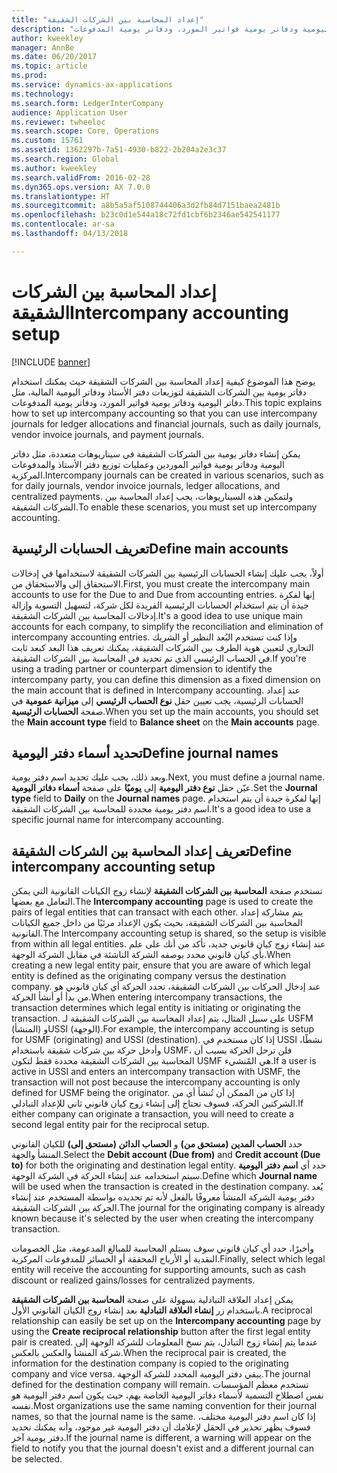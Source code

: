 ```yaml
---
title: "إعداد المحاسبة بين الشركات الشقيقة"
description: "يوضح هذا الموضوع كيفية إعداد المحاسبة بين الشركات الشقيقة حيث يمكنك استخدام دفاتر يومية بين الشركات الشقيقة لتوزيعات دفتر الأستاذ ودفاتر اليومية المالية، مثل دفاتر اليومية ودفاتر يومية فواتير المورد، ودفاتر يومية المدفوعات."
author: kweekley
manager: AnnBe
ms.date: 06/20/2017
ms.topic: article
ms.prod: 
ms.service: dynamics-ax-applications
ms.technology: 
ms.search.form: LedgerInterCompany
audience: Application User
ms.reviewer: twheeloc
ms.search.scope: Core, Operations
ms.custom: 15761
ms.assetid: 1362297b-7a51-4930-b822-2b204a2e3c37
ms.search.region: Global
ms.author: kweekley
ms.search.validFrom: 2016-02-28
ms.dyn365.ops.version: AX 7.0.0
ms.translationtype: HT
ms.sourcegitcommit: a8b5a5af5108744406a3d2fb84d7151baea2481b
ms.openlocfilehash: b23c0d1e544a18c72fd1cbf6b2346ae542541177
ms.contentlocale: ar-sa
ms.lasthandoff: 04/13/2018

---
```


# <a name="intercompany-accounting-setup"></a><span data-ttu-id="d3d51-103">إعداد المحاسبة بين الشركات الشقيقة</span><span class="sxs-lookup"><span data-stu-id="d3d51-103">Intercompany accounting setup</span></span>

[!INCLUDE [banner](../includes/banner.md)]

<span data-ttu-id="d3d51-104">يوضح هذا الموضوع كيفية إعداد المحاسبة بين الشركات الشقيقة حيث يمكنك استخدام دفاتر يومية بين الشركات الشقيقة لتوزيعات دفتر الأستاذ ودفاتر اليومية المالية، مثل دفاتر اليومية ودفاتر يومية فواتير المورد، ودفاتر يومية المدفوعات.</span><span class="sxs-lookup"><span data-stu-id="d3d51-104">This topic explains how to set up intercompany accounting so that you can use intercompany journals for ledger allocations and financial journals, such as daily journals, vendor invoice journals, and payment journals.</span></span>

<span data-ttu-id="d3d51-105">يمكن إنشاء دفاتر يومية بين الشركات الشقيقة في سيناريوهات متعددة، مثل دفاتر اليومية ودفاتر يومية فواتير الموردين وعمليات توزيع دفتر الأستاذ والمدفوعات المركزية.</span><span class="sxs-lookup"><span data-stu-id="d3d51-105">Intercompany journals can be created in various scenarios, such as for daily journals, vendor invoice journals, ledger allocations, and centralized payments.</span></span> <span data-ttu-id="d3d51-106">ولتمكين هذه السيناريوهات، يجب إعداد المحاسبة بين الشركات الشقيقة.</span><span class="sxs-lookup"><span data-stu-id="d3d51-106">To enable these scenarios, you must set up intercompany accounting.</span></span>

## <a name="define-main-accounts"></a><span data-ttu-id="d3d51-107">تعريف الحسابات الرئيسية</span><span class="sxs-lookup"><span data-stu-id="d3d51-107">Define main accounts</span></span>
<span data-ttu-id="d3d51-108">أولاً، يجب عليك إنشاء الحسابات الرئيسية بين الشركات الشقيقة لاستخدامها في إدخالات الاستحقاق إلى والاستحقاق من.</span><span class="sxs-lookup"><span data-stu-id="d3d51-108">First, you must create the intercompany main accounts to use for the Due to and Due from accounting entries.</span></span> <span data-ttu-id="d3d51-109">إنها لفكرة جيدة أن يتم استخدام الحسابات الرئيسية الفريدة لكل شركة، لتسهيل التسوية وإزالة إدخالات المحاسبة بين الشركات الشقيقة.</span><span class="sxs-lookup"><span data-stu-id="d3d51-109">It's a good idea to use unique main accounts for each company, to simplify the reconciliation and elimination of intercompany accounting entries.</span></span> <span data-ttu-id="d3d51-110">وإذا كنت تستخدم البُعد النظير أو الشريك التجاري لتعيين هوية الطرف بين الشركات الشقيقة، يمكنك تعريف هذا البعد كبعد ثابت في الحساب الرئيسي الذي تم تحديد في المحاسبة بين الشركات الشقيقة.</span><span class="sxs-lookup"><span data-stu-id="d3d51-110">If you're using a trading partner or counterpart dimension to identify the intercompany party, you can define this dimension as a fixed dimension on the main account that is defined in Intercompany accounting.</span></span> <span data-ttu-id="d3d51-111">عند إعداد الحسابات الرئيسية، يجب تعيين حقل **نوع الحساب الرئيسي** إلى **ميزانية عمومية** في صفحة **الحسابات الرئيسية**.</span><span class="sxs-lookup"><span data-stu-id="d3d51-111">When you set up the main accounts, you should set the **Main account type** field to **Balance sheet** on the **Main accounts** page.</span></span>

## <a name="define-journal-names"></a><span data-ttu-id="d3d51-112">تحديد أسماء دفتر اليومية</span><span class="sxs-lookup"><span data-stu-id="d3d51-112">Define journal names</span></span>
<span data-ttu-id="d3d51-113">وبعد ذلك، يجب عليك تحديد اسم دفتر يومية.</span><span class="sxs-lookup"><span data-stu-id="d3d51-113">Next, you must define a journal name.</span></span> <span data-ttu-id="d3d51-114">عيّن حقل **نوع دفتر اليومية** إلى **يوميًا** على صفحة **أسماء دفاتر اليومية**.</span><span class="sxs-lookup"><span data-stu-id="d3d51-114">Set the **Journal type** field to **Daily** on the **Journal names** page.</span></span> <span data-ttu-id="d3d51-115">إنها لفكرة جيدة أن يتم استخدام اسم دفتر يومية محددة للمحاسبة بين الشركات الشقيقة.</span><span class="sxs-lookup"><span data-stu-id="d3d51-115">It's a good idea to use a specific journal name for intercompany accounting.</span></span>

## <a name="define-intercompany-accounting-setup"></a><span data-ttu-id="d3d51-116">تعريف إعداد المحاسبة بين الشركات الشقيقة</span><span class="sxs-lookup"><span data-stu-id="d3d51-116">Define intercompany accounting setup</span></span>
<span data-ttu-id="d3d51-117">تستخدم صفحة **المحاسبة بين الشركات الشقيقة** لإنشاء زوج الكيانات القانونية التي يمكن التعامل مع بعضها.</span><span class="sxs-lookup"><span data-stu-id="d3d51-117">The **Intercompany accounting** page is used to create the pairs of legal entities that can transact with each other.</span></span> <span data-ttu-id="d3d51-118">يتم مشاركة إعداد المحاسبة بين الشركات الشقيقة، بحيث يكون الإعداد مرئيًا من داخل جميع الكيانات القانونية.</span><span class="sxs-lookup"><span data-stu-id="d3d51-118">The Intercompany accounting setup is shared, so the setup is visible from within all legal entities.</span></span> <span data-ttu-id="d3d51-119">عند إنشاء زوج كيان قانوني جديد، تأكد من أنك على علم بأي كيان قانوني محدد بوصفه الشركة الناشئة في مقابل الشركة الوجهة.</span><span class="sxs-lookup"><span data-stu-id="d3d51-119">When creating a new legal entity pair, ensure that you are aware of which legal entity is defined as the originating company versus the destination company.</span></span> <span data-ttu-id="d3d51-120">عند إدخال الحركات بين الشركات الشقيقة، تحدد الحركة أي كيان قانوني هو من بدأ أو أنشأ الحركة.</span><span class="sxs-lookup"><span data-stu-id="d3d51-120">When entering intercompany transactions, the transaction determines which legal entity is initiating or originating the transaction.</span></span> <span data-ttu-id="d3d51-121">على سبيل المثال، يتم إعداد المحاسبة بين الشركات الشقيقة لـ USFM (المنشأ) وUSSI (الوجهة).</span><span class="sxs-lookup"><span data-stu-id="d3d51-121">For example, the intercompany accounting is setup for USMF (originating) and USSI (destination).</span></span> <span data-ttu-id="d3d51-122">إذا كان مستخدم في USSI نشطًا، وأدخل حركة بين شركات شقيقة باستخدام USMF، فلن ترحل الحركة بسبب أن المحاسبة بين الشركات الشقيقة محددة فقط لتكون USMF هي المًنشيء.</span><span class="sxs-lookup"><span data-stu-id="d3d51-122">If a user is active in USSI and enters an intercompany transaction with USMF, the transaction will not post because the intercompany accounting is only defined for USMF being the originator.</span></span> <span data-ttu-id="d3d51-123">إذا كان من الممكن أن تُنشأ أي من الشركتين الحركة، فسوف تحتاج إلى إنشاء زوج كيان قانوني ثاني للإعداد التبادلي.</span><span class="sxs-lookup"><span data-stu-id="d3d51-123">If either company can originate a transaction, you will need to create a second legal entity pair for the reciprocal setup.</span></span> 

<span data-ttu-id="d3d51-124">حدد **الحساب المدين (مستحق من)** و **الحساب الدائن (مستحق إلى)** للكيان القانوني المنشأ والجهة.</span><span class="sxs-lookup"><span data-stu-id="d3d51-124">Select the **Debit account (Due from)** and **Credit account (Due to)** for both the originating and destination legal entity.</span></span> <span data-ttu-id="d3d51-125">حدد أي **اسم دفتر اليومية** سيتم استخدامه عند إنشاء الحركة في الشركة الوجهة.</span><span class="sxs-lookup"><span data-stu-id="d3d51-125">Define which **Journal name** will be used when the transaction is created in the destination company.</span></span> <span data-ttu-id="d3d51-126">يُعد دفتر يومية الشركة المنشأ معروفًا بالفعل لأنه تم تحديده بواسطة المستخدم عند إنشاء الحركة بين الشركات الشقيقة.</span><span class="sxs-lookup"><span data-stu-id="d3d51-126">The journal for the originating company is already known because it's selected by the user when creating the intercompany transaction.</span></span> 

<span data-ttu-id="d3d51-127">وأخيرًا، حدد أي كيان قانوني سوف يستلم المحاسبة للمبالغ المدعومة، مثل الخصومات النقدية أو الأرباح المحققة أو الخسائر للمدفوعات المركزية.</span><span class="sxs-lookup"><span data-stu-id="d3d51-127">Finally, select which legal entity will receive the accounting for supporting amounts, such as cash discount or realized gains/losses for centralized payments.</span></span> 

<span data-ttu-id="d3d51-128">يمكن إعداد العلاقة التبادلية بسهولة على صفحة **المحاسبة بين الشركات الشقيقة** باستخدام زر **إنشاء العلاقة التبادلية** بعد إنشاء زوج الكيان القانوني الأول.</span><span class="sxs-lookup"><span data-stu-id="d3d51-128">A reciprocal relationship can easily be set up on the **Intercompany accounting** page by using the **Create reciprocal relationship** button after the first legal entity pair is created.</span></span> <span data-ttu-id="d3d51-129">عندما يتم إنشاء زوج التبادل، يتم نسخ المعلومات للشركة الوجهة إلى شركة المنشأ والعكس بالعكس.</span><span class="sxs-lookup"><span data-stu-id="d3d51-129">When the reciprocal pair is created, the information for the destination company is copied to the originating company and vice versa.</span></span> <span data-ttu-id="d3d51-130">يبقي دفتر اليومية المحدد للشركة الوجهة.</span><span class="sxs-lookup"><span data-stu-id="d3d51-130">The journal defined for the destination company will remain.</span></span> <span data-ttu-id="d3d51-131">تستخدم معظم المؤسسات نفس اصطلاح التسمية لأسماء دفاتر اليومية الخاصة بهم، حيث يكون اسم دفتر اليومية هو نفسه.</span><span class="sxs-lookup"><span data-stu-id="d3d51-131">Most organizations use the same naming convention for their journal names, so that the journal name is the same.</span></span> <span data-ttu-id="d3d51-132">إذا كان اسم دفتر اليومية مختلف، فسوف يظهر تحذير في الحقل لإعلامك أن دفتر اليومية غير موجود، وأنه يمكنك تحديد دفتر يومية آخر.</span><span class="sxs-lookup"><span data-stu-id="d3d51-132">If the journal name is different, a warning will appear on the field to notify you that the journal doesn't exist and a different journal can be selected.</span></span>




